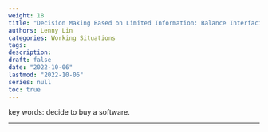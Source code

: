 ```yaml
---
weight: 18
title: "Decision Making Based on Limited Information: Balance Interfacing Project"
authors: Lenny Lin
categories: Working Situations
tags:
description: 
draft: false
date: "2022-10-06"
lastmod: "2022-10-06"
series: null
toc: true
---
```



key words: decide to buy a software.

<!--more-->
---
